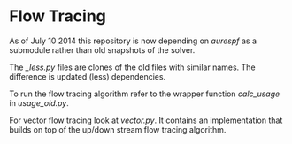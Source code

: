 Flow Tracing
============

As of July 10 2014 this repository is now depending on *aurespf* as a submodule
rather than old snapshots of the solver.

The *_less.py* files are clones of the old files with similar names. The
difference is updated (less) dependencies.

To run the flow tracing algorithm refer to the wrapper function *calc_usage*
in *usage_old.py*.

For vector flow tracing look at *vector.py*. It contains an implementation
that builds on top of the up/down stream flow tracing algorithm.
